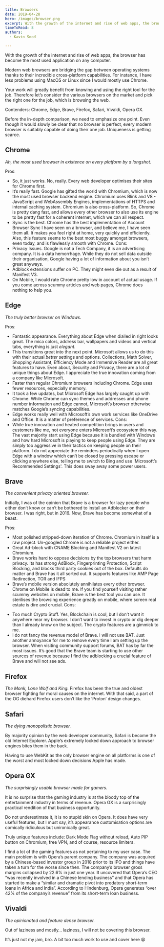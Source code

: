 ```yaml
---
title: Browsers
date: 2019-04-28
hero: /images/browser.png
excerpt: With the growth of the internet and rise of web apps, the browser has become the most used application on any computer. Modern web browsers are bridging the gap between operating systems thanks to their incredible cross-platform capabilities.
timeToRead: 8
authors:
  - Kavin Sood

---
```


With the growth of the internet and rise of web apps, the browser has become the most used application on any computer.

Modern web browsers are bridging the gap between operating systems thanks to their incredible cross-platform capabilities. For instance, I have less problems using MacOS or Linux since I would mostly use Chrome.

Your work will greatly benefit from knowing and using the right tool for the job. Therefore let’s consider the various browsers on the market and pick the right one for the job, which is browsing the web.

Contenders: Chrome, Edge, Brave, Firefox, Safari, Vivaldi, Opera GX.

Before the in-depth comparison, we need to emphasize one point. Even though it would slowly be clear that no browser is perfect, every modern browser is suitably capable of doing their one job. Uniqueness is getting scarce.

## Chrome
*Ah, the most used browser in existence on every platform by a longshot.*

Pros:
* So, it just works. No, really. Every web developer optimises their sites for Chrome first.
* It’s really fast. Google has gifted the world with Chromium, which is now the most used browser backend engine. Chromium uses Blink and V8 - JavaScript and WebAssembly Engines, implementations of HTTPS and internal caching system. Chromium is also cross-platform. So, Chrome is pretty dang fast, and allows every other browser to also use its engine to be pretty fast for a coherent internet, which we can all respect.
* Sync is the best. Chrome has the best implementation of Account Browser Sync I have seen on a browser, and believe me, I have seen them all. It makes you feel right at home, very quickly and efficiently. Also, this feature seems to the best most buggy amongst browsers, even today, and is flawlessly smooth with Chrome.
Cons:
* Privacy Issues. Google is not a Tech Company, it is an advertising company. It is a data hemorrhage. While they do not sell data outside their organisation, Google having a lot of information about you isn’t great anyways. 
* Adblock extensions suffer on PC. They might even die out as a result of Manifest V3.
* On Mobile, I would rate Chrome pretty low in account of actual usage. If you come across scummy articles and web pages, Chrome does nothing to help you.

## Edge
*The truly better browser on Windows.*

Pros:
* Fantastic appearance. Everything about Edge when dialled in right looks great. The mica colors, address bar, wallpapers and videos and vertical tabs, everything is just *elegant*.
* This transitions great into the next point. Microsoft allows us to do this with their actual *better* settings and options. Collections, Math Solver, Shopping Assistant, Efficiency Mode and Immersive Reader are all great features to have. Even about, Security and Privacy, there are a lot of unique things about Edge. I appreciate the true innovation coming from a company like Microsoft.
* Faster than regular Chromium browsers including Chrome. Edge uses fewer resources, especially memory.
* It took a few updates, but Microsoft Edge has largely caught up with Chrome. While Chrome can sync themes and addresses and phone number information and Edge cannot, Microsoft’s browser otherwise matches Google’s syncing capabilities.
* Edge works really well with Microsoft’s own work services like OneDrive and Office. It is a matter of preference of services.
Cons:
* While true innovation and heated competition brings in users and customers like me, not everyone enters Microsoft’s ecosystem this way. The vast majority start using Edge because it is bundled with Windows and how hard Microsoft is playing to keep people using Edge. They are simply too aggressive in their tactics on keeping people on their platform. I do not appreciate the reminders periodically when I open Edge with a window which can’t be closed by pressing escape or clicking anywhere else, telling me to switch to Bing and use 'Microsoft’s Recommended Settings'. This does sway away some power users.

## Brave
*The convenient privacy oriented browser.*

Initially, I was of the opinion that Brave is a browser for lazy people who either don’t know or can’t be bothered to install an Adblocker on their browser. I was right, but in 2016. Now, Brave has become somewhat of a beast. 

Pros:
* Most polished stripped-down iteration of Chrome. Chromium in itself is a raw project. Un-googled Chrome is not a reliable project either.
* Great Ad-block with CNAME Blocking and Manifest V2 on latest Chromium.
* Brave works hard to oppose decisions by the top browsers that harm privacy. Its has strong AdBlock, Fingerprinting Protection, Script Blocking, and blocks third party cookies out of the box. Defaults do matter and Brave has it all sorted out. It supports features like AMP Page Redirection, TOR and IFPS
* Brave’s mobile version absolutely annihilates every other browser. Chrome on Mobile is dead to me. If you find yourself visiting rather scummy websites on mobile, Brave is the best tool you can use. It sterilises the browsing experience greatly on mobile, where screen real estate is dire and crucial.
Cons:
- Too much Crypto Stuff. Yes, Blockchain is cool, but I don’t want it anywhere near my browser. I don’t want to invest in crypto or dig deeper than I already know on the subject. The crypto features are a gimmick to me.
- I do not fancy the revenue model of Brave. I will not use BAT. Just another annoyance for me to remove every time I am setting up the browser. When visiting community support forums, BAT has by far the most issues. It’s good that the Brave team is starting to use other sources of revenue because I find the adblocking a crucial feature of Brave and will not see ads.
## Firefox
*The Monk, Lone Wolf and King.*
Firefox has been the true and oldest browser fighting for moral causes on the internet.
With that said, a part of the OG diehard Firefox users don’t like the ‘Proton’ design changes.
## Safari
*The dying monopolistic browser.*

By majority opinion by the web developer community, Safari is become the old Internet Explorer. Apple’s extremely locked down approach to browser engines bites them in the back.

Having to use WebKit as the only browser engine on all platforms is one of the worst and most locked down decisions Apple has made.

## Opera GX
_The surprisingly usable browser made for gamers._

It is no surprise that the gaming industry is at the bloody top of the entertainment industry in terms of revenue. Opera GX is a surprisingly practical rendition of that business opportunity.

Do not underestimate it, it is no stupid skin on Opera. It does have very useful features, but I must say, it’s appearance customisation options are comically ridiculous but unironically great.

Truly unique features include: Dark Mode Flag without reload, Auto PIP button on Chromium, free VPN, and of course, resource limiters.

I find a lot of the gaming features as not pertaining to my user case. The main problem is with Opera’s parent company. The company was acquired by a Chinese-based investor group in 2018 prior to its IPO and things have taken a turn for the worse since then. The company’s browser gross margins collapsed by 22.6% in just one year. It uncovered that Opera’s CEO “was recently involved in a Chinese lending business” and that Opera has started to make a “similar and dramatic pivot into predatory short-term loans in Africa and India”. According to Hindenburg, Opera generates “over 42% of the company’s revenue” from its short-term loan business.

## Vivaldi
_The opinionated and feature dense browser._

Out of laziness and mostly… laziness, I will not be covering this browser.

It’s just not my jam, bro. A bit too much work to use and cover here 😩
